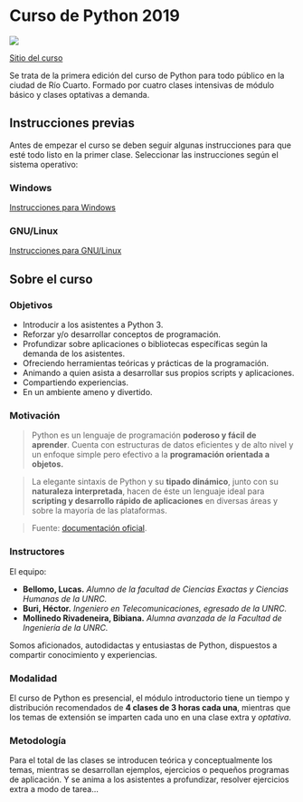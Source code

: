 # Curso de Python 2019

![](https://i.imgur.com/8g18fJp.png)

[Sitio del curso](https://capacitaciones-r4.github.io/python/)

Se trata de la primera edición del curso de Python para todo público en la ciudad de Río Cuarto. Formado por cuatro clases intensivas de módulo básico y clases optativas a demanda.

## Instrucciones previas

Antes de empezar el curso se deben seguir algunas instrucciones para que esté todo listo en la primer clase. Seleccionar las instrucciones según el sistema operativo:

### Windows

[Instrucciones para Windows](md/instalacion-windows.md)

### GNU/Linux

[Instrucciones para GNU/Linux](md/instalacion-gnu-linux.md)

## Sobre el curso

### Objetivos

* Introducir a los asistentes a Python 3.
* Reforzar y/o desarrollar conceptos de programación.
* Profundizar sobre aplicaciones o bibliotecas específicas según la demanda de los asistentes.
* Ofreciendo herramientas teóricas y prácticas de la programación.
* Animando a quien asista a desarrollar sus propios scripts y aplicaciones.
* Compartiendo experiencias.
* En un ambiente ameno y divertido.

### Motivación

>Python es un lenguaje de programación **poderoso y fácil de aprender**. Cuenta con estructuras de datos eficientes y de alto nivel y un enfoque simple pero efectivo a la **programación orientada a objetos.**

> La elegante sintaxis de Python y su **tipado dinámico**, junto con su **naturaleza interpretada**, hacen de éste un lenguaje ideal para **scripting y desarrollo rápido de aplicaciones** en diversas áreas y sobre la mayoría de las plataformas.

> Fuente: [documentación oficial](http://docs.python.org.ar/tutorial/3/real-index.html).

### Instructores

El equipo:

* **Bellomo, Lucas.** *Alumno de la facultad de Ciencias Exactas y Ciencias Humanas de la UNRC.*
* **Buri, Héctor.** *Ingeniero en Telecomunicaciones, egresado de la UNRC.*
* **Mollinedo Rivadeneira, Bibiana.** *Alumna avanzada de la Facultad de Ingeniería de la UNRC.*

Somos aficionados, autodidactas y entusiastas de Python, dispuestos a compartir conocimiento y experiencias.

### Modalidad

El curso de Python es presencial, el módulo introductorio tiene un tiempo y distribución recomendados de **4 clases de 3 horas cada una**, mientras que los temas de extensión se imparten cada uno en una clase extra y *optativa*.

### Metodología

Para el total de las clases se introducen teórica y conceptualmente los temas, mientras se desarrollan ejemplos, ejercicios o pequeños programas de aplicación. Y se anima a los asistentes a profundizar, resolver ejercicios extra a modo de tarea...
